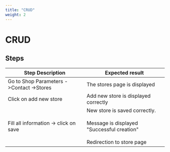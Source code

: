 ```yaml
---
title: "CRUD"
weight: 2
---
```


# CRUD
## Steps
| Step Description | Expected result |
| ----- | ----- |
| Go to Shop Parameters ->Contact ->Stores | The stores page is displayed |
| Click on add new store | Add new store is displayed correctly |
| Fill all information -> click on save | New store is saved correctly.<br><br>Message is displayed "Successful creation"<br><br>Redirection to store page |
